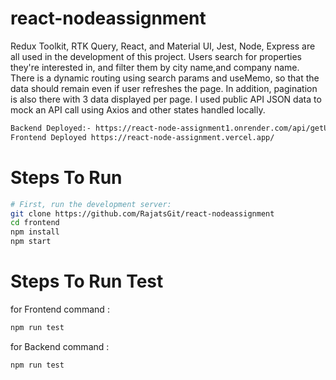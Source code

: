 # react-nodeassignment
Redux Toolkit, RTK Query, React, and Material UI, Jest, Node, Express are all used in the development of this project. Users search for properties they're interested in, and filter them by city name,and company name. There is a dynamic routing using search params and useMemo, so that the data should remain even if user refreshes the page. In addition, pagination is also there with 3 data displayed per page. I used public API JSON data to mock an API call using Axios and other states handled locally.


```bash
Backend Deployed:- https://react-node-assignment1.onrender.com/api/getUser/users
Frontend Deployed https://react-node-assignment.vercel.app/
```

# Steps To Run

```bash
# First, run the development server:
git clone https://github.com/RajatsGit/react-nodeassignment
cd frontend
npm install
npm start
```


# Steps To Run Test
for Frontend command : 
```bash
npm run test
```
for Backend command : 
```bash
npm run test
```

